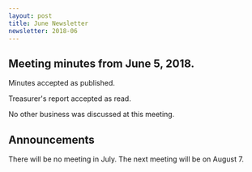 ```yaml
---
layout: post
title: June Newsletter
newsletter: 2018-06
---
```

## Meeting minutes from June 5, 2018.

Minutes accepted as published.

Treasurer's report accepted as read.

No other business was discussed at this meeting.

## Announcements

There will be no meeting in July. The next meeting will be on August 7.